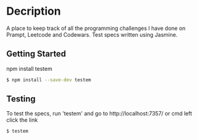 # Decription
A place to keep track of all the programming challenges I have done on Prampt, Leetcode and Codewars.
Test specs written using Jasmine.

## Getting Started
npm install testem
```sh
$ npm install --save-dev testem
```
## Testing
To test the specs, run 'testem' and go to http://localhost:7357/ 
or cmd left click the link
```sh
$ testem
```

